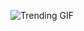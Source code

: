 ![Trending GIF](https://media1.giphy.com/media/v1.Y2lkPThiYjIxNzcyYnZlbzJkOXc0ZTVucHowcHdmbXR1NzNha29tamtucDBoNmR6bnlzeSZlcD12MV9naWZzX3NlYXJjaCZjdD1n/bGgsc5mWoryfgKBx1u/giphy.gif)

